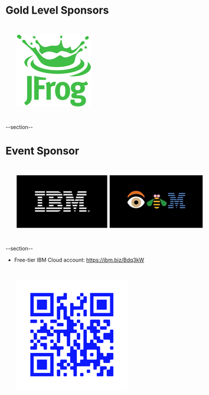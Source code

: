 # Gold Level Sponsors

<img src="images/jfrog.png" style="border:none; box-shadow:none; margin: 30px; background:white;"/>

--section--

# Event Sponsor

<img src="images/ibm.jpg" style="border:none; box-shadow:none; margin: 30px; background:white;"/>

--section--

* Free-tier IBM Cloud account:
https://ibm.biz/Bdq3kW

<img src="images/ibm-cloud-qrcode.png" style="border:none; box-shadow:none; margin: 30px; background:white;"/>


